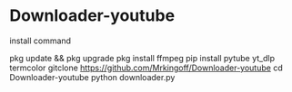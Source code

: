 # Downloader-youtube
install command

pkg update && pkg upgrade 
pkg install ffmpeg
pip install pytube yt_dlp termcolor
gitclone https://github.com/Mrkingoff/Downloader-youtube
cd Downloader-youtube 
python downloader.py


